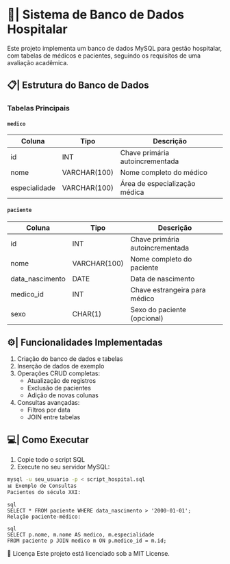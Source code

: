 # 🏥| Sistema de Banco de Dados Hospitalar

Este projeto implementa um banco de dados MySQL para gestão hospitalar, com tabelas de médicos e pacientes, seguindo os requisitos de uma avaliação acadêmica.

## 📋| Estrutura do Banco de Dados

### Tabelas Principais

#### `medico`
| Coluna       | Tipo         | Descrição                     |
|--------------|--------------|-------------------------------|
| id           | INT          | Chave primária autoincrementada |
| nome         | VARCHAR(100) | Nome completo do médico       |
| especialidade| VARCHAR(100) | Área de especialização médica |

#### `paciente`
| Coluna         | Tipo         | Descrição                     |
|----------------|--------------|-------------------------------|
| id             | INT          | Chave primária autoincrementada |
| nome           | VARCHAR(100) | Nome completo do paciente     |
| data_nascimento| DATE         | Data de nascimento            |
| medico_id      | INT          | Chave estrangeira para médico |
| sexo           | CHAR(1)      | Sexo do paciente (opcional)   |

## ⚙️| Funcionalidades Implementadas

1. Criação do banco de dados e tabelas
2. Inserção de dados de exemplo
3. Operações CRUD completas:
   - Atualização de registros
   - Exclusão de pacientes
   - Adição de novas colunas
4. Consultas avançadas:
   - Filtros por data
   - JOIN entre tabelas

## 💻| Como Executar

1. Copie todo o script SQL
2. Execute no seu servidor MySQL:
   
```bash
mysql -u seu_usuario -p < script_hospital.sql
📊 Exemplo de Consultas
Pacientes do século XXI:
```
```
sql
SELECT * FROM paciente WHERE data_nascimento > '2000-01-01';
Relação paciente-médico:

```
```
sql
SELECT p.nome, m.nome AS medico, m.especialidade
FROM paciente p JOIN medico m ON p.medico_id = m.id;

```

📝 Licença
Este projeto está licenciado sob a MIT License.



